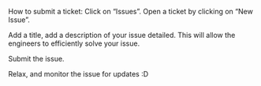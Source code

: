 How to submit a ticket:
Click on “Issues”.
Open a ticket by clicking on “New Issue”.

Add a title, add a description of your issue detailed. This will allow the engineers to efficiently solve your issue.

Submit the issue.

Relax, and monitor the issue for updates :D
